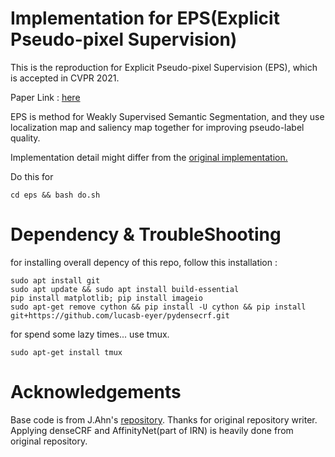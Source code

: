 # Implementation for EPS(Explicit Pseudo-pixel Supervision)

This is the reproduction for Explicit Pseudo-pixel Supervision (EPS), which is accepted in CVPR 2021.

Paper Link : [here](https://openaccess.thecvf.com/content/CVPR2021/html/Lee_Railroad_Is_Not_a_Train_Saliency_As_Pseudo-Pixel_Supervision_for_CVPR_2021_paper.html)

EPS is method for Weakly Supervised Semantic Segmentation, and they use localization map and saliency map together for improving pseudo-label quality.

Implementation detail might differ from the [original implementation.](https://github.com/halbielee/EPS)

Do this for 
```
cd eps && bash do.sh
```

# Dependency & TroubleShooting


for installing overall depency of this repo, follow this installation : 

```
sudo apt install git
sudo apt update && sudo apt install build-essential
pip install matplotlib; pip install imageio
sudo apt-get remove cython && pip install -U cython && pip install git+https://github.com/lucasb-eyer/pydensecrf.git
```

for spend some lazy times... use tmux.

```
sudo apt-get install tmux
```

# Acknowledgements

Base code is from J.Ahn's [repository](https://github.com/jiwoon-ahn/irn). Thanks for original repository writer. Applying denseCRF and AffinityNet(part of IRN) is heavily done from original repository.
